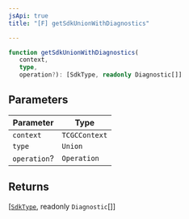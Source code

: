 ```yaml
---
jsApi: true
title: "[F] getSdkUnionWithDiagnostics"

---
```

```ts
function getSdkUnionWithDiagnostics(
   context, 
   type, 
   operation?): [SdkType, readonly Diagnostic[]]
```

## Parameters

| Parameter | Type |
| ------ | ------ |
| `context` | `TCGCContext` |
| `type` | `Union` |
| `operation`? | `Operation` |

## Returns

[[`SdkType`](../type-aliases/SdkType.md), readonly `Diagnostic`[]]
